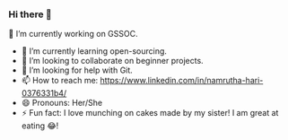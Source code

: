 ### Hi there 👋

🔭 I’m currently working on GSSOC.
- 🌱 I’m currently learning open-sourcing.
- 👯 I’m looking to collaborate on beginner projects.
- 🤔 I’m looking for help with Git.
- 📫 How to reach me: https://www.linkedin.com/in/namrutha-hari-0376331b4/
- 😄 Pronouns: Her/She
- ⚡ Fun fact: I love munching on cakes made by my sister! I am great at eating 😂!

